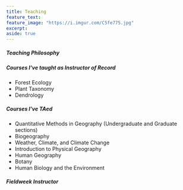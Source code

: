 ```yaml
---
title: Teaching
feature_text: 
feature_image: "https://i.imgur.com/C5fe775.jpg"
excerpt: 
aside: true
---
```


##### Teaching Philosophy


##### Courses I've taught as Instructor of Record
- Forest Ecology
- Plant Taxonomy
- Dendrology

##### Courses I've TAed
- Quantitative Methods in Geography (Undergraduate and Graduate sections)
- Biogeography
- Weather, Climate, and Climate Change
- Introduction to Physical Geography
- Human Geography
- Botany
- Human Biology and the Environment

##### Fieldweek Instructor
